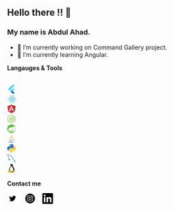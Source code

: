 ## Hello there !! 👋
### My name is **Abdul Ahad**.

- 🔭 I’m currently working on Command Gallery project.
- 🌱 I’m currently learning Angular.


**Langauges & Tools**

<code>
<img height="20" src="https://github.com/aiwithab/aiwithab/blob/master/icons/flutter.svg"></code>&nbsp;&nbsp;
<code>
<img height="20" src="https://github.com/aiwithab/aiwithab/blob/master/icons/react.svg"></code>&nbsp;&nbsp;
<code>
<img height="20" src="https://github.com/aiwithab/aiwithab/blob/master/icons/angular.svg"></code>&nbsp;&nbsp;
<code>
<img height="20" src="https://github.com/aiwithab/aiwithab/blob/master/icons/nodejs.svg"></code>&nbsp;&nbsp;
<code>
<img height="20" src="https://github.com/aiwithab/aiwithab/blob/master/icons/spring.svg"></code>&nbsp;&nbsp;
<code>
<img height="20" src="https://github.com/aiwithab/aiwithab/blob/master/icons/java.svg"></code>&nbsp;&nbsp;
<code>
<img height="20" src="https://github.com/aiwithab/aiwithab/blob/master/icons/python.svg"></code>&nbsp;&nbsp;
<code>
<img height="20" src="https://github.com/aiwithab/aiwithab/blob/master/icons/mysql.svg"></code>&nbsp;&nbsp;
<code>
<img height="20" src="https://github.com/aiwithab/aiwithab/blob/master/icons/linux.svg"></code>&nbsp;&nbsp;


**Contact me**

<p align='left'>
<a href="https://twitter.com/aiwithab"><img height="25" src="https://github.com/aiwithab/aiwithab/blob/master/icons/twitter.png"></a>&nbsp;&nbsp;
<a href="https://www.instagram.com/aiwithab"><img height="25" src="https://github.com/aiwithab/aiwithab/blob/master/icons/instagram.png"></a>&nbsp;&nbsp;
<a href="https://www.linkedin.com/in/aiwithab"><img height="25" src="https://github.com/aiwithab/aiwithab/blob/master/icons/linedin.png"></a>&nbsp;&nbsp;
